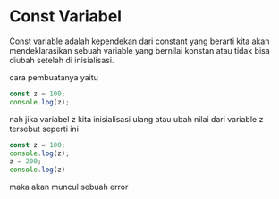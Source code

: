 # Const Variabel

Const variable adalah kependekan dari constant yang berarti kita akan mendeklarasikan sebuah variable yang bernilai konstan atau tidak bisa diubah setelah di inisialisasi.

cara pembuatanya yaitu

```js
const z = 100;
console.log(z);
```

nah jika variabel z kita inisialisasi ulang atau ubah nilai dari variable z tersebut seperti ini

```js
const z = 100;
console.log(z);
z = 200;
console.log(z)
```

maka akan muncul sebuah error